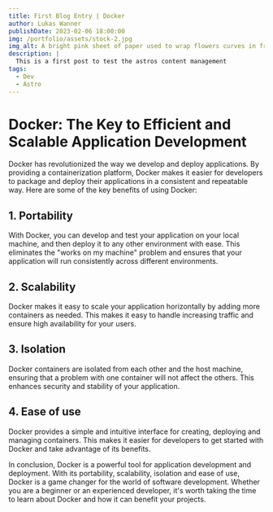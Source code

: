 ```yaml
---
title: First Blog Entry | Docker
author: Lukas Wanner
publishDate: 2023-02-06 18:00:00
img: /portfolio/assets/stock-2.jpg
img_alt: A bright pink sheet of paper used to wrap flowers curves in front of rich blue background
description: |
  This is a first post to test the astros content management
tags:
  - Dev
  - Astro
---
```


# Docker: The Key to Efficient and Scalable Application Development

Docker has revolutionized the way we develop and deploy applications. By providing a containerization platform, Docker makes it easier for developers to package and deploy their applications in a consistent and repeatable way. Here are some of the key benefits of using Docker:

## 1. Portability

With Docker, you can develop and test your application on your local machine, and then deploy it to any other environment with ease. This eliminates the "works on my machine" problem and ensures that your application will run consistently across different environments.

## 2. Scalability

Docker makes it easy to scale your application horizontally by adding more containers as needed. This makes it easy to handle increasing traffic and ensure high availability for your users.

## 3. Isolation

Docker containers are isolated from each other and the host machine, ensuring that a problem with one container will not affect the others. This enhances security and stability of your application.

## 4. Ease of use

Docker provides a simple and intuitive interface for creating, deploying and managing containers. This makes it easier for developers to get started with Docker and take advantage of its benefits.

In conclusion, Docker is a powerful tool for application development and deployment. With its portability, scalability, isolation and ease of use, Docker is a game changer for the world of software development. Whether you are a beginner or an experienced developer, it's worth taking the time to learn about Docker and how it can benefit your projects.

